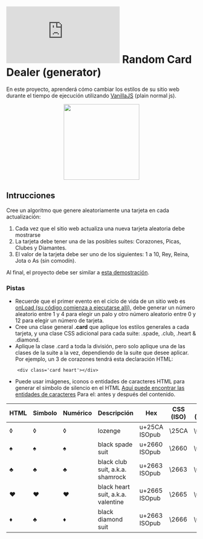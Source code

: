 # ![alt text](https://assets.breatheco.de/apis/img/images.php?blob&random&cat=icon&tags=breathecode,32)  Random Card Dealer (generator)

En este proyecto, aprenderá cómo cambiar los estilos de su sitio web durante el tiempo de ejecución utilizando [VanillaJS](https://stackoverflow.com/questions/20435653/what-is-vanillajs) (plain normal js).

<p align="center">
<img height="200px" src="https://github.com/breatheco-de/exercise-random-card/blob/master/preview.gif?raw=true" />
</p>

## Intrucciones

Cree un algoritmo que genere aleatoriamente una tarjeta en cada actualización:

1. Cada vez que el sitio web actualiza una nueva tarjeta aleatoria debe mostrarse
2. La tarjeta debe tener una de las posibles suites: Corazones, Picas, Clubes y Diamantes.
3. El valor de la tarjeta debe ser uno de los siguientes: 1 a 10, Rey, Reina, Jota o As (sin comodín).

Al final, el proyecto debe ser similar a [esta demostración](https://github.com/breatheco-de/exercise-random-card/blob/master/preview.gif?raw=true).

### Pistas 

- Recuerde que el primer evento en el ciclo de vida de un sitio web es [onLoad (su código comienza a ejecutarse allí)](https://www.w3schools.com/jsref/event_onload.asp), debe generar un número aleatorio entre 1 y 4 para elegir un palo y otro número aleatorio entre 0 y 12 para elegir un número de tarjeta.
- Cree una clase general **.card** que aplique los estilos generales a cada tarjeta, y una clase CSS adicional para cada suite: .spade, .club, .heart & .diamond.
- Aplique la clase .card a toda la división, pero solo aplique una de las clases de la suite a la vez, dependiendo de la suite que desee aplicar. Por ejemplo, un 3 de corazones tendrá esta declaración HTML:
```
    <div class='card heart'></div>
```
- Puede usar imágenes, iconos o entidades de caracteres HTML para generar el símbolo de silencio en el HTML [Aquí puede encontrar las entidades de caracteres](https://brajeshwar.github.io/entities/) Para el: antes y después del contenido.

HTML	| Simbolo	| Numérico	| Descripción	                    | Hex	        | CSS (ISO) | JS (Octal)|
--------|-----------|-----------|-----------------------------------|---------------|-----------|-----------|
&loz;	| ◊	        | &#9674;	| lozenge	                        | u+25CA ISOpub	| \25CA	    | \u25ca    |
&spades;| ♠	        | &#9824;	| black spade suit                  | u+2660 ISOpub	| \2660	    | \u2660    |
&clubs;	| ♣	        | &#9827;	| black club suit, a.k.a. shamrock  | u+2663 ISOpub	| \2663	    | \u2663    |
&hearts;| ♥	        | &#9829;	| black heart suit, a.k.a. valentine| u+2665 ISOpub	| \2665	    | \u2665    |
&diams;	| ♣	        | &#9830;	| black diamond suit                | u+2663 ISOpub	| \2666	    | \u2666    |
